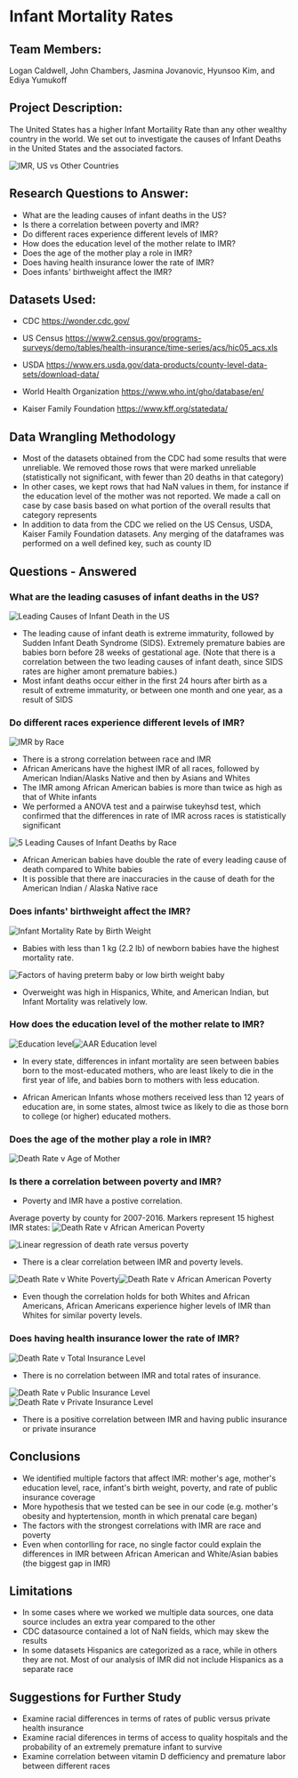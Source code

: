 # Infant Mortality Rates



## Team Members:

Logan Caldwell, John Chambers, Jasmina Jovanovic, Hyunsoo Kim, and Ediya Yumukoff

## Project Description:

The United States has a higher Infant Mortaility Rate than any other wealthy country in the world. We set out to investigate the causes of Infant Deaths in the United States and the associated factors. 

![IMR, US vs Other Countries](Images/imr_by_country.png)

## Research Questions to Answer:

* What are the leading causes of infant deaths in the US?
* Is there a correlation between poverty and IMR?
* Do different races experience different levels of IMR?
* How does the education level of the mother relate to IMR?
* Does the age of the mother play a role in IMR?
* Does having health insurance lower the rate of IMR?
* Does infants' birthweight affect the IMR?

## Datasets Used:

* CDC
https://wonder.cdc.gov/

* US Census
https://www2.census.gov/programs-surveys/demo/tables/health-insurance/time-series/acs/hic05_acs.xls

* USDA
https://www.ers.usda.gov/data-products/county-level-data-sets/download-data/

* World Health Organization
https://www.who.int/gho/database/en/

* Kaiser Family Foundation
https://www.kff.org/statedata/

## Data Wrangling Methodology

* Most of the datasets obtained from the CDC had some results that were unreliable. We removed those rows that were marked unreliable (statistically not significant, with fewer than 20 deaths in that category)
* In other cases, we kept rows that had NaN values in them, for instance if the education level of the mother was not reported. We made a call on case by case basis based on what portion of the overall results that category represents
* In addition to data from the CDC we relied on the US Census, USDA, Kaiser Family Foundation datasets. Any merging of the dataframes was performed on a well defined key, such as county ID

## Questions - Answered

### What are the leading casuses of infant deaths in the US?

![Leading Causes of Infant Death in the US](Images/Leading%20Causes%20of%20Infant%20Mortality.png)

- The leading cause of infant death is extreme immaturity, followed by Sudden Infant Death Syndrome (SIDS). Extremely premature babies are babies born before 28 weeks of gestational age. (Note that there is a correlation between the two leading causes of infant death, since SIDS rates are higher amont premature babies.)
- Most infant deaths occur either in the first 24 hours after birth as a result of extreme immaturity, or between one month and one year, as a result of SIDS 

### Do different races experience different levels of IMR?

![IMR by Race](Images/Death%20Rate%20by%20Race.png)

- There is a strong correlation between race and IMR
- African Americans have the highest IMR of all races, followed by American Indian/Alasks Native and then by Asians and Whites
- The IMR among African American babies is more than twice as high as that of White infants
- We performed a ANOVA test and a pairwise tukeyhsd test, which confirmed that the differences in rate of IMR across races is statistically significant 

![5 Leading Causes of Infant Deaths by Race](Images/Leading%20Causes%20of%20IMR%20by%20Race.png)


- African American babies have double the rate of every leading cause of death compared to White babies
- It is possible that there are inaccuracies in the cause of death for the American Indian / Alaska Native race

### Does infants' birthweight affect the IMR?
![Infant Mortality Rate by Birth Weight](Images/bw_Birth%20Weights%20Infant%20Mortality%20Rate.png)

- Babies with less than 1 kg (2.2 lb) of newborn babies have the highest mortality rate.

![Factors of having preterm baby or low birth weight baby](Images/bw_IMR%20Factors%20by%20Race.png)

- Overweight was high in Hispanics, White, and American Indian, but Infant Mortality was relatively low.

### How does the education level of the mother relate to IMR?

![Education level](Images/Education_lever_line.png)![AAR Education level](Images/Education_of_AAR.png)

* In every state, differences in infant mortality are seen between babies born to the most-educated mothers, who are least likely to die in the first year of life, and babies born to mothers with less education.

* African American Infants whose mothers received less than 12 years of education are, in some states, almost twice as likely to die as those born to college (or higher) educated mothers.

### Does the age of the mother play a role in IMR?

![Death Rate v Age of Mother](Images/IMR_and_age_of_mother_plot.png)


### Is there a correlation between poverty and IMR?

* Poverty and IMR have a postive correlation.

Average poverty by county for 2007-2016. Markers represent 15 highest IMR states:
![Death Rate v African American Poverty](Images/heatmap_poverty_IMR.PNG)

![Linear regression of death rate versus poverty](Images/deathrateVpoverty_linregress.png)

* There is a clear correlation between IMR and poverty levels. 

![Death Rate v White Poverty](Images/DeathRate_v_PovertyRateWhites.png)![Death Rate v African American Poverty](Images/DeathRate_v_AfricanAmericanPoverty.png)


* Even though the correlation holds for both Whites and African Americans, African Americans experience higher levels of IMR than Whites for similar poverty levels. 

### Does having health insurance lower the rate of IMR?

![Death Rate v Total Insurance Level](Images/DeathRate_v_TotalInsurance.png)

* There is no correlation between IMR and total rates of insurance.

![Death Rate v Public Insurance Level](Images/DeathRate_v_PublicInsurance.png)![Death Rate v Private Insurance Level](Images/DeathRate_v_PrivateInsurance.png)

* There is a positive correlation between IMR and having public insurance or private insurance


## Conclusions

* We identified multiple factors that affect IMR: mother's age, mother's education level, race, infant's birth weight, poverty, and rate of public insurance coverage
* More hypothesis that we tested can be see in our code (e.g. mother's obesity and hyptertension, month in which prenatal care began)
* The factors with the strongest correlations with IMR are race and poverty
* Even when contorlling for race, no single factor could explain the differences in IMR between African American and White/Asian babies (the biggest gap in IMR)

## Limitations

* In some cases where we worked we multiple data sources, one data source includes an extra year compared to the other
* CDC datasource contained a lot of NaN fields, which may skew the results
* In some datasets Hispanics are categorized as a race, while in others they are not. Most of our analysis of IMR did not include Hispanics as a separate race

## Suggestions for Further Study

* Examine racial differences in terms of rates of public versus private health insurance
* Examine racial diferences in terms of access to quality hospitals and the probability of an extremely premature infant to survive
* Examine correlation between vitamin D defficiency and premature labor between different races

